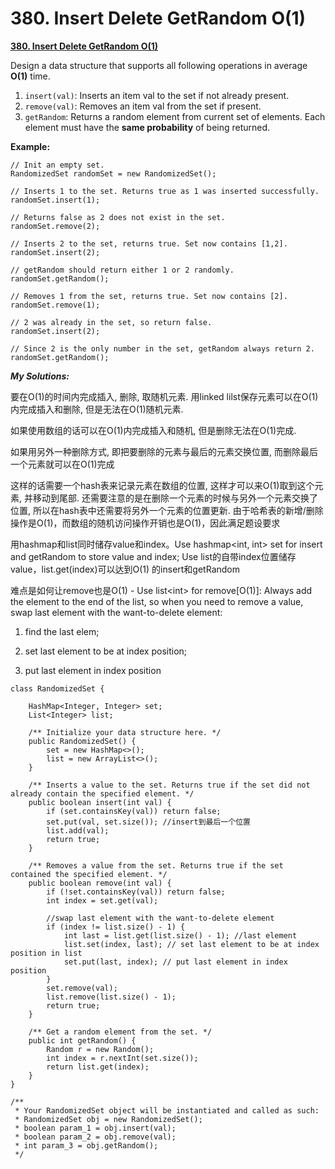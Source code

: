 # 380. Insert Delete GetRandom O\(1\)

[ **380. Insert Delete GetRandom O\(1\)**](https://leetcode.com/problems/insert-delete-getrandom-o1/description/)

Design a data structure that supports all following operations in average **O\(1\)** time.

1. `insert(val)`: Inserts an item val to the set if not already present.
2. `remove(val)`: Removes an item val from the set if present.
3. `getRandom`: Returns a random element from current set of elements. Each element must have the **same probability** of being returned.

**Example:**

```text
// Init an empty set.
RandomizedSet randomSet = new RandomizedSet();

// Inserts 1 to the set. Returns true as 1 was inserted successfully.
randomSet.insert(1);

// Returns false as 2 does not exist in the set.
randomSet.remove(2);

// Inserts 2 to the set, returns true. Set now contains [1,2].
randomSet.insert(2);

// getRandom should return either 1 or 2 randomly.
randomSet.getRandom();

// Removes 1 from the set, returns true. Set now contains [2].
randomSet.remove(1);

// 2 was already in the set, so return false.
randomSet.insert(2);

// Since 2 is the only number in the set, getRandom always return 2.
randomSet.getRandom();
```

_**My Solutions:**_

要在O\(1\)的时间内完成插入, 删除, 取随机元素. 用linked lilst保存元素可以在O\(1\)内完成插入和删除, 但是无法在O\(1\)随机元素. 

如果使用数组的话可以在O\(1\)内完成插入和随机, 但是删除无法在O\(1\)完成.

如果用另外一种删除方式, 即把要删除的元素与最后的元素交换位置, 而删除最后一个元素就可以在O\(1\)完成

这样的话需要一个hash表来记录元素在数组的位置, 这样才可以来O\(1\)取到这个元素, 并移动到尾部. 还需要注意的是在删除一个元素的时候与另外一个元素交换了位置, 所以在hash表中还需要将另外一个元素的位置更新.  由于哈希表的新增/删除操作是O\(1\)，而数组的随机访问操作开销也是O\(1\)，因此满足题设要求

用hashmap和list同时储存value和index。Use hashmap&lt;int, int&gt; set for insert and getRandom to store value and index;  Use list的自带index位置储存value，list.get\(index\)可以达到O\(1\) 的insert和getRandom

难点是如何让remove也是O\(1\) - Use list&lt;int&gt; for remove\[O\(1\)\]: Always add the element to the end of the list, so when you need to remove a value,  swap last element with the want-to-delete element: 

1. find the last elem; 

2. set last element to be at index position; 

3. put last element in index position

```text
class RandomizedSet {

    HashMap<Integer, Integer> set;
    List<Integer> list;
    
    /** Initialize your data structure here. */
    public RandomizedSet() {
        set = new HashMap<>();
        list = new ArrayList<>();
    }
    
    /** Inserts a value to the set. Returns true if the set did not already contain the specified element. */
    public boolean insert(int val) {
        if (set.containsKey(val)) return false;
        set.put(val, set.size()); //insert到最后一个位置
        list.add(val);
        return true;
    }
    
    /** Removes a value from the set. Returns true if the set contained the specified element. */
    public boolean remove(int val) {
        if (!set.containsKey(val)) return false;
        int index = set.get(val);
        
        //swap last element with the want-to-delete element
        if (index != list.size() - 1) {
            int last = list.get(list.size() - 1); //last element
            list.set(index, last); // set last element to be at index position in list
            set.put(last, index); // put last element in index position
        }
        set.remove(val);
        list.remove(list.size() - 1);
        return true;
    }
    
    /** Get a random element from the set. */
    public int getRandom() {
        Random r = new Random();
        int index = r.nextInt(set.size());
        return list.get(index);
    }
}

/**
 * Your RandomizedSet object will be instantiated and called as such:
 * RandomizedSet obj = new RandomizedSet();
 * boolean param_1 = obj.insert(val);
 * boolean param_2 = obj.remove(val);
 * int param_3 = obj.getRandom();
 */
```

